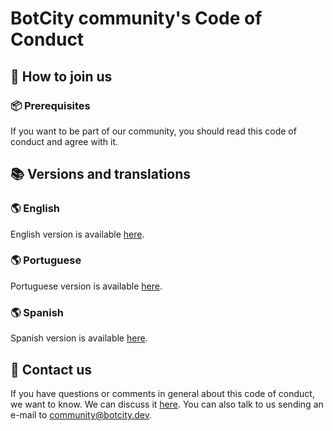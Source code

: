 # BotCity community's Code of Conduct

## 🚀 How to join us
### 📦 Prerequisites
If you want to be part of our community, you should read this code of conduct and agree with it.

## 📚 Versions and translations
### 🌎 English
English version is available [here](https://github.com/botcity-dev/code-of-conduct/blob/main/english.md).

### 🌎 Portuguese
Portuguese version is available [here](https://github.com/botcity-dev/code-of-conduct/blob/main/portuguese.md).

### 🌎 Spanish
Spanish version is available [here](https://github.com/botcity-dev/code-of-conduct/blob/translate-to-spanish/spanish.md).

## 📢 Contact us
If you have questions or comments in general about this code of conduct, we want to know. We can discuss it [here](https://communitybotcitydev.slack.com). You can also talk to us sending an e-mail to [community@botcity.dev](mailto:community@botcity.dev).

